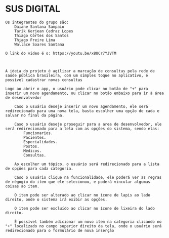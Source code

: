 <h1>SUS DIGITAL</h1>

    Os integrantes do grupo são:
        Daiane Santana Sampaio
        Tarik Kerjean Cedraz Lopes
        Thiago Côrtes dos Santos
        Thiago Freire Lima
        Wallace Soares Santana

    O link do video é o: https://youtu.be/x8UCr7YJVTM    
      


    A ideia do projeto é agilizar a marcação de consultas pela rede de saúde pública brasileira, com um simples toque no aplicativo, é possível cadastrar novas consultas
    
    Logo ao abrir o app, o usuário pode clicar no botão de "+" para inserir um novo agendamento, ou clicar no botão embaixo para ir à área de desenvolvedor
    
        Caso o usuário deseje inserir um novo agendamento, ele será redirecionado para uma nova tela, basta escolher uma opção de cada e salvar no final da página.
        
        Caso o usuário deseje proseguir para a area de desenvolvedor, ele será redirecionado para a tela com as opções do sistema, sendo elas:
            Funcionarios.
            Pacientes.
            Especialidades.
            Postos.
            Médicos.
            Consultas.
            
        Ao escolher um tópico, o usuário será redirecionado para a lista de opções para cada categoria.

        Caso o usuário clique na funcionalidade, ele poderá ver as regras de négogio do item que ele selecionou, e poderá vincular algumas coisas ao item.
        
        O item pode ser alterado ao clicar no ícone de lapis ao lado direito, onde o sistema irá exibir as opções.
        
        O item pode ser excluído ao clicar no ícone de lixeira do lado direito.
        
        É possível também adicionar um novo item na categoria clicando no "+" localizado no campo superior direito da tela, onde o usuário será redirecionado para o formulário de nova inserção
    
